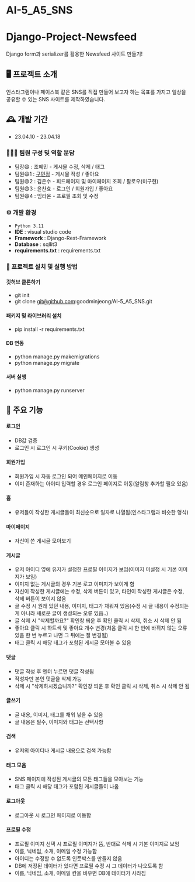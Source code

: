 # AI-5_A5_SNS
# Django-Project-Newsfeed
Django form과 serializer를 활용한 Newsfeed 사이트 만들기!

## 🖥️ 프로젝트 소개
인스타그램이나 페이스북 같은 SNS를 직접 만들어 보고자 하는 목표를 가지고 일상을 공유할 수 있는 SNS 사이트를 제작하였습니다.

## 🕰️ 개발 기간
* 23.04.10 - 23.04.18

### 🧑‍🤝‍🧑 팀원 구성 및 역할 분담
- 팀장😄  : 조혜민 - 게시물 수정, 삭제 / 태그
- 팀원😄1 : <a href="https://guco.tistory.com/">구민정</a> - 게시물 작성 / 좋아요
- 팀원😄2 : 김은수 - 피드페이지 및 마이페이지 조회 / 팔로우(미구현)
- 팀원😄3 : 윤찬효 - 로그인 / 회원가입 / 좋아요
- 팀원😄4 : 임라온 - 프로필 조회 및 수정

### ⚙️ 개발 환경
- `Python 3.11`
- **IDE** : visual studio code
- **Framework** : Django-Rest-Framework
- **Database** : sqllit3
- **requirements.txt** : requirements.txt

### 🔑 프로젝트 설치 및 실행 방법
#### 깃허브 클론하기
- git init
- git clone git@github.com:goodminjeong/AI-5_A5_SNS.git
#### 패키지 밎 라이브러리 설치
- pip install -r requirements.txt
#### DB 연동
- python manage.py makemigrations
- python manage.py migrate
#### 서버 실행
- python manage.py runserver

## 📌 주요 기능
#### 로그인 
- DB값 검증
- 로그인 시 로그인 시 쿠키(Cookie) 생성

#### 회원가입 
- 회원가입 시 자동 로그인 되어 메인페이지로 이동
- 이미 존재하는 아이디 입력할 경우 로그인 페이지로 이동(알림창 추가할 필요 있음)

#### 홈
- 유저들이 작성한 게시글들이 최신순으로 일자로 나열됨(인스타그램과 비슷한 형식)

#### 마이페이지 
- 자신이 쓴 게시글 모아보기

#### 게시글
- 유저 아이디 옆에 유저가 설정한 프로필 이미지가 보임(이미지 미설정 시 기본 이미지가 보임)
- 이미지 없는 게시글의 경우 기본 로고 이미지가 보이게 함
- 자신이 작성한 게시글에는 수정, 삭제 버튼이 있고, 타인이 작성한 게시글은 수정, 삭제 버튼이 보이지 않음
- 글 수정 시 원래 있던 내용, 이미지, 태그가 채워져 있음(수정 시 글 내용이 수정되는 게 아니라 새로운 글이 생성되는 오류 있음..)
- 글 삭제 시 "삭제할까요?" 확인창 띄운 후 확인 클릭 시 삭제, 취소 시 삭제 안 됨
- 좋아요 클릭 시 하트색 및 좋아요 개수 변경(처음 클릭 시 한 번에 바뀌지 않는 오류 있음 한 번 누르고 나면 그 뒤에는 잘 변경됨)
- 태그 클릭 시 해당 태그가 포함된 게시글 모아볼 수 있음

#### 댓글
- 댓글 작성 후 엔터 누르면 댓글 작성됨
- 작성자만 본인 댓글을 삭제 가능
- 삭제 시 "삭제하시겠습니까?" 확인창 띄운 후 확인 클릭 시 삭제, 취소 시 삭제 안 됨

#### 글쓰기
- 글 내용, 이미지, 태그를 채워 넣을 수 있음
- 글 내용은 필수, 이미지와 태그는 선택사항

#### 검색
- 유저의 아이디나 게시글 내용으로 검색 가능함

#### 태그 모음
- SNS 페이지에 작성된 게시글의 모든 태그들을 모아보는 기능
- 태그 클릭 시 해당 태그가 포함된 게시글들이 나옴

#### 로그아웃
- 로그아웃 시 로그인 페이지로 이동함

#### 프로필 수정
- 프로필 이미지 선택 시 프로필 이미지가 뜸, 반대로 삭제 시 기본 이미지로 보임
- 이름, 닉네임, 소개, 이메일 수정 가능함
- 아이디는 수정할 수 없도록 인풋박스를 만들지 않음
- DB에 저장된 데이터가 있다면 프로필 수정 시 그 데이터가 나오도록 함
- 이름, 닉네임, 소개, 이메일 칸을 비우면 DB에 데이터가 사라짐
